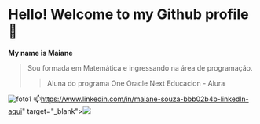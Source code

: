 # Hello! Welcome to my Github profile 👋
**My name is Maiane**

>Sou formada em Matemática e ingressando na área de programação. 
>
>>Aluna do programa One Oracle Next Educacion - Alura


![foto1](https://github.com/user-attachments/assets/d5c40085-5532-4c69-a89e-e5fd842a95ab)
📫https://www.linkedin.com/in/maiane-souza-bbb02b4b-linkedln-aqui" target="_blank"><img loading="lazy" src="https://img.shields.io/badge/-LinkedIn-%230077B5?style=for-the-badge&logo=linkedin&logoColor=white" target="_blank"></a> 







